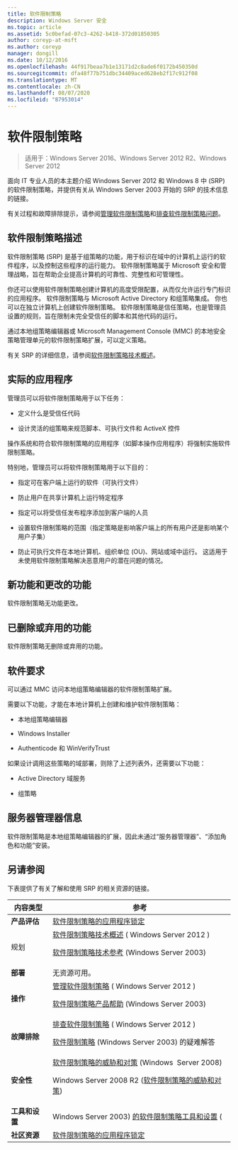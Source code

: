 ```yaml
---
title: 软件限制策略
description: Windows Server 安全
ms.topic: article
ms.assetid: 5c0befad-07c3-4262-b418-372d01850305
author: coreyp-at-msft
ms.author: coreyp
manager: dongill
ms.date: 10/12/2016
ms.openlocfilehash: 44f917beaa7b1e13171d2c8ade6f0172b450350d
ms.sourcegitcommit: dfa48f77b751dbc34409aced628eb2f17c912f08
ms.translationtype: MT
ms.contentlocale: zh-CN
ms.lasthandoff: 08/07/2020
ms.locfileid: "87953014"
---
```

# <a name="software-restriction-policies"></a>软件限制策略

>适用于：Windows Server 2016、Windows Server 2012 R2、Windows Server 2012

面向 IT 专业人员的本主题介绍 Windows Server 2012 和 Windows 8 中 (SRP) 的软件限制策略，并提供有关从 Windows Server 2003 开始的 SRP 的技术信息的链接。

有关过程和故障排除提示，请参阅[管理软件限制策略](administer-software-restriction-policies.md)和[排查软件限制策略问题](troubleshoot-software-restriction-policies.md)。

## <a name="software-restriction-policies-description"></a><a name="BKMK_OVER"></a>软件限制策略描述
软件限制策略 (SRP) 是基于组策略的功能，用于标识在域中的计算机上运行的软件程序，以及控制这些程序的运行能力。 软件限制策略属于 Microsoft 安全和管理战略，旨在帮助企业提高计算机的可靠性、完整性和可管理性。

你还可以使用软件限制策略创建计算机的高度受限配置，从而仅允许运行专门标识的应用程序。 软件限制策略与 Microsoft Active Directory 和组策略集成。 你也可以在独立计算机上创建软件限制策略。 软件限制策略是信任策略，也是管理员设置的规则，旨在限制未完全受信任的脚本和其他代码的运行。

通过本地组策略编辑器或 Microsoft Management Console (MMC) 的本地安全策略管理单元的软件限制策略扩展，可以定义策略。

有关 SRP 的详细信息，请参阅[软件限制策略技术概述](software-restriction-policies-technical-overview.md)。

## <a name="practical-applications"></a><a name="BKMK_APP"></a>实际的应用程序
管理员可以将软件限制策略用于以下任务：

-   定义什么是受信任代码

-   设计灵活的组策略来规范脚本、可执行文件和 ActiveX 控件

操作系统和符合软件限制策略的应用程序（如脚本操作应用程序）将强制实施软件限制策略。

特别地，管理员可以将软件限制策略用于以下目的：

-   指定可在客户端上运行的软件（可执行文件）

-   防止用户在共享计算机上运行特定程序

-   指定可以将受信任发布程序添加到客户端的人员

-   设置软件限制策略的范围（指定策略是影响客户端上的所有用户还是影响某个用户子集）

-   防止可执行文件在本地计算机、组织单位 (OU)、网站或域中运行。 这适用于未使用软件限制策略解决恶意用户的潜在问题的情况。

## <a name="new-and-changed-functionality"></a><a name="BKMK_NEW"></a>新功能和更改的功能
软件限制策略无功能更改。

## <a name="removed-or-deprecated-functionality"></a><a name="BKMK_DEP"></a>已删除或弃用的功能
软件限制策略无删除或弃用的功能。

## <a name="software-requirements"></a><a name="BKMK_SOFT"></a>软件要求
可以通过 MMC 访问本地组策略编辑器的软件限制策略扩展。

需要以下功能，才能在本地计算机上创建和维护软件限制策略：

-   本地组策略编辑器

-   Windows Installer

-   Authenticode 和 WinVerifyTrust

如果设计调用这些策略的域部署，则除了上述列表外，还需要以下功能：

-   Active Directory 域服务

-   组策略

## <a name="server-manager-information"></a><a name="BKMK_INSTALL"></a>服务器管理器信息
软件限制策略是本地组策略编辑器的扩展，因此未通过“服务器管理器”、“添加角色和功能”安装。

## <a name="see-also"></a><a name="BKMK_LINKS"></a>另请参阅
下表提供了有关了解和使用 SRP 的相关资源的链接。

|内容类型|参考|
|--------|-------|
|**产品评估**|[软件限制策略的应用程序锁定](/previous-versions/technet-magazine/cc510322(v=msdn.10)?pr=blog)|
|规划|[软件限制策略技术概述](software-restriction-policies-technical-overview.md) ( Windows Server 2012 ) <p>[软件限制策略技术参考](/previous-versions/windows/it-pro/windows-server-2003/cc728085(v=ws.10)) (Windows Server 2003)|
|**部署**|无资源可用。|
|**操作**|[管理软件限制策略](administer-software-restriction-policies.md) ( Windows Server 2012 ) <p>[软件限制策略产品帮助](/previous-versions/windows/it-pro/windows-server-2003/cc779607(v=ws.10)) (Windows Server 2003) |
|**故障排除**|[排查软件限制策略](troubleshoot-software-restriction-policies.md) ( Windows Server 2012 ) <p>[软件限制策略](/previous-versions/windows/it-pro/windows-server-2003/cc737011(v=ws.10)) (Windows Server 2003) 的疑难解答|
|**安全性**|[软件限制策略的威胁和对策](/previous-versions/windows/it-pro/windows-server-2008-R2-and-2008/dd349795(v=ws.10)) (Windows  Server 2008)<p>Windows Server 2008 R2 ([软件限制策略的威胁和对策](/previous-versions/windows/it-pro/windows-server-2008-R2-and-2008/hh125926(v=ws.10))) |
|**工具和设置**|Windows Server 2003) [的软件限制策略工具和设置](/previous-versions/windows/it-pro/windows-server-2003/cc782454(v=ws.10)) (|
|**社区资源**|[软件限制策略的应用程序锁定](/previous-versions/technet-magazine/cc510322(v=msdn.10)?pr=blog)|
